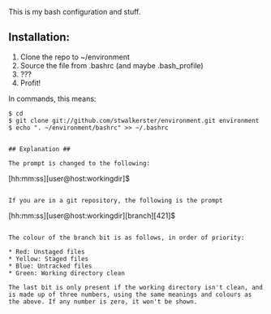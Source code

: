 This is my bash configuration and stuff.

## Installation: ##

1. Clone the repo to ~/environment
1. Source the file from .bashrc (and maybe .bash_profile)
1. ???
1. Profit!

In commands, this means:

```
$ cd
$ git clone git://github.com/stwalkerster/environment.git environment
$ echo ". ~/environment/bashrc" >> ~/.bashrc


## Explanation ##

The prompt is changed to the following:

```
[hh:mm:ss][user@host:workingdir]$
```

If you are in a git repository, the following is the prompt

```
[hh:mm:ss][user@host:workingdir][branch][421]$
```

The colour of the branch bit is as follows, in order of priority:

* Red: Unstaged files
* Yellow: Staged files
* Blue: Untracked files
* Green: Working directory clean

The last bit is only present if the working directory isn't clean, and is made up of three numbers, using the same meanings and colours as the above. If any number is zero, it won't be shown.